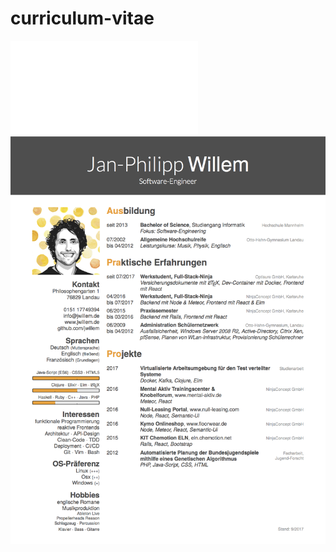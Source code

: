 # curriculum-vitae

![CV / Lebenslauf - Jan-Philipp Willem (.pdf)](cv.pdf "CV / Lebenslauf - Jan-Philipp Willem - PDF")
![CV / Lebenslauf - Jan-Philipp Willem (.png)](cv.png?raw=true "CV / Lebenslauf - Jan-Philipp Willem - Preview")
